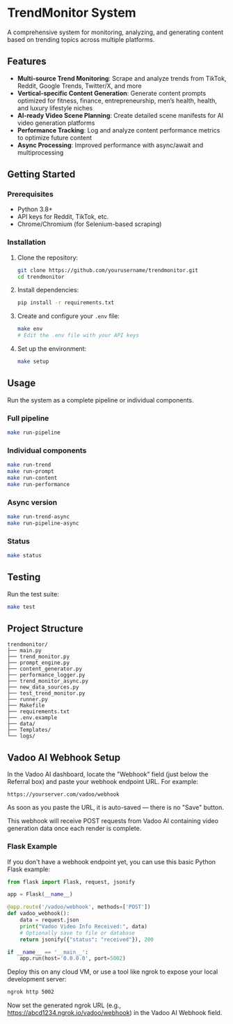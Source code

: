  # TrendMonitor System
 A comprehensive system for monitoring, analyzing, and generating content based on trending topics across multiple platforms.

 ## Features
 - **Multi-source Trend Monitoring**: Scrape and analyze trends from TikTok, Reddit, Google Trends, Twitter/X, and more
 - **Vertical-specific Content Generation**: Generate content prompts optimized for fitness, finance, entrepreneurship, men’s health, health, and luxury lifestyle niches
 - **AI-ready Video Scene Planning**: Create detailed scene manifests for AI video generation platforms
 - **Performance Tracking**: Log and analyze content performance metrics to optimize future content
 - **Async Processing**: Improved performance with async/await and multiprocessing

 ## Getting Started

 ### Prerequisites
 - Python 3.8+
 - API keys for Reddit, TikTok, etc.
 - Chrome/Chromium (for Selenium-based scraping)

 ### Installation
 1. Clone the repository:
    ```bash
    git clone https://github.com/yourusername/trendmonitor.git
    cd trendmonitor
    ```
 2. Install dependencies:
    ```bash
    pip install -r requirements.txt
    ```
 3. Create and configure your `.env` file:
    ```bash
    make env
    # Edit the .env file with your API keys
    ```
 4. Set up the environment:
    ```bash
    make setup
    ```

 ## Usage

 Run the system as a complete pipeline or individual components.

 ### Full pipeline
 ```bash
 make run-pipeline
 ```

 ### Individual components
 ```bash
 make run-trend
 make run-prompt
 make run-content
 make run-performance
 ```

 ### Async version
 ```bash
 make run-trend-async
 make run-pipeline-async
 ```

 ### Status
 ```bash
 make status
 ```

 ## Testing

 Run the test suite:
 ```bash
 make test
 ```

 ## Project Structure

 ```text
 trendmonitor/
 ├── main.py
 ├── trend_monitor.py
 ├── prompt_engine.py
 ├── content_generator.py
 ├── performance_logger.py
 ├── trend_monitor_async.py
 ├── new_data_sources.py
 ├── test_trend_monitor.py
 ├── runner.py
 ├── Makefile
 ├── requirements.txt
 ├── .env.example
 ├── data/
 ├── Templates/
└── logs/
 ```
## Vadoo AI Webhook Setup

In the Vadoo AI dashboard, locate the "Webhook" field (just below the Referral box) and paste your webhook endpoint URL. For example:

```text
https://yourserver.com/vadoo/webhook
```

As soon as you paste the URL, it is auto-saved — there is no "Save" button.

This webhook will receive POST requests from Vadoo AI containing video generation data once each render is complete.

### Flask Example
If you don't have a webhook endpoint yet, you can use this basic Python Flask example:

```python
from flask import Flask, request, jsonify

app = Flask(__name__)

@app.route('/vadoo/webhook', methods=['POST'])
def vadoo_webhook():
    data = request.json
    print("Vadoo Video Info Received:", data)
    # Optionally save to file or database
    return jsonify({"status": "received"}), 200

if __name__ == '__main__':
    app.run(host='0.0.0.0', port=5002)
```

Deploy this on any cloud VM, or use a tool like ngrok to expose your local development server:

```bash
ngrok http 5002
```

Now set the generated ngrok URL (e.g., https://abcd1234.ngrok.io/vadoo/webhook) in the Vadoo AI Webhook field.